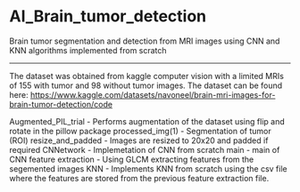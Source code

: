 # AI_Brain_tumor_detection
Brain tumor segmentation and detection from MRI images using CNN and KNN algorithms implemented from scratch

---------------
The dataset was obtained from kaggle computer vision with a limited MRIs of 155 with tumor and 98 without tumor images. The dataset can be found here: https://www.kaggle.com/datasets/navoneel/brain-mri-images-for-brain-tumor-detection/code

Augmented_PIL_trial - Performs augmentation of the dataset using flip and rotate in the pillow package
processed_img(1) - Segmentation of tumor (ROI)
resize_and_padded - Images are resized to 20x20 and padded if required
CNNetwork - Implemetation of CNN from scratch
main - main of CNN
feature extraction - Using GLCM extracting features from the segemented images
KNN - Implements KNN from scratch using the csv file where the features are stored from the previous feature extraction file.
